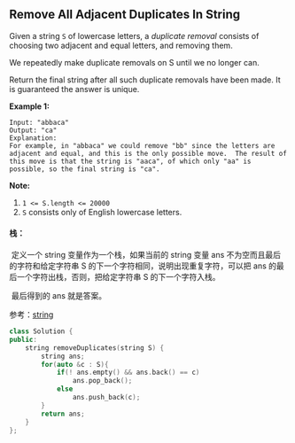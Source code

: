 ## Remove All Adjacent Duplicates In String

Given a string `S` of lowercase letters, a *duplicate removal* consists of choosing two adjacent and equal letters, and removing them.

We repeatedly make duplicate removals on S until we no longer can.

Return the final string after all such duplicate removals have been made. It is guaranteed the answer is unique.

**Example 1:**

```
Input: "abbaca"
Output: "ca"
Explanation: 
For example, in "abbaca" we could remove "bb" since the letters are adjacent and equal, and this is the only possible move.  The result of this move is that the string is "aaca", of which only "aa" is possible, so the final string is "ca".
```

**Note:**

1. `1 <= S.length <= 20000`
2. `S` consists only of English lowercase letters.

#### 栈：

​		定义一个 string 变量作为一个栈，如果当前的 string 变量 ans 不为空而且最后的字符和给定字符串 S 的下一个字符相同，说明出现重复字符，可以把 ans 的最后一个字符出栈，否则，把给定字符串 S 的下一个字符入栈。

​		最后得到的 ans 就是答案。

参考：[string](http://www.cplusplus.com/reference/string/string/)

```c++
class Solution {
public:
    string removeDuplicates(string S) {
        string ans;
        for(auto &c : S){
            if(! ans.empty() && ans.back() == c)
                ans.pop_back();
            else
                ans.push_back(c);
        }
        return ans;
    }
};
```

